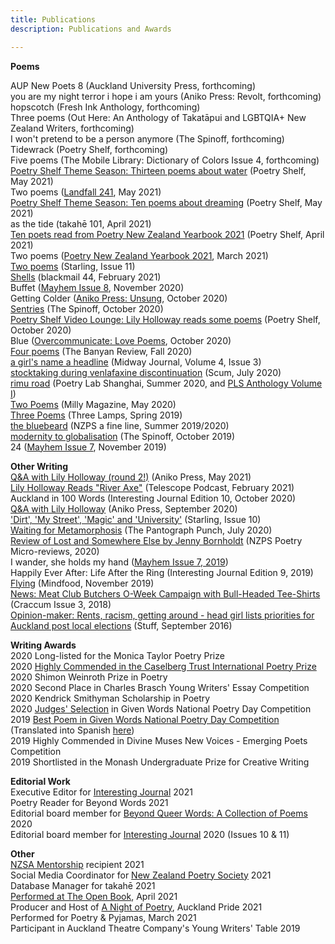```yaml
---
title: Publications
description: Publications and Awards

---
```


<b>Poems</b><br>

AUP New Poets 8 (Auckland University Press, forthcoming)<br>
you are my night terror i hope i am yours (Aniko Press: Revolt, forthcoming)<br>
hopscotch (Fresh Ink Anthology, forthcoming)<br>
Three poems (Out Here: An Anthology of Takatāpui and LGBTQIA+ New Zealand Writers, forthcoming)<br>
I won't pretend to be a person anymore (The Spinoff, forthcoming)<br>
Tidewrack (Poetry Shelf, forthcoming)<br>
Five poems (The Mobile Library: Dictionary of Colors Issue 4, forthcoming)<br>
<a href="https://nzpoetryshelf.com/2021/05/28/poetry-shelf-theme-season-thirteen-poems-about-water/?fbclid=IwAR2t9eHyA95EMbBkL0UECk-c96fVB9o1wHgxvpleCkMB3ImiOnMSPjnKq7U">Poetry Shelf Theme Season: Thirteen poems about water</a> (Poetry Shelf, May 2021)<br>
Two poems (<a href="https://www.otago.ac.nz/press/books/otago825242.html">Landfall 241</a>, May 2021)<br>
<a href="https://nzpoetryshelf.com/2021/05/07/poetry-shelf-theme-season-ten-poems-about-dreaming/">Poetry Shelf Theme Season: Ten poems about dreaming</a> (Poetry Shelf, May 2021)<br>
as the tide (takahē 101, April 2021)<br>
<a href="https://nzpoetryshelf.com/2021/04/14/poetry-shelf-celebrates-new-books-with-readings-ten-poets-read-from-poetry-new-zealand-yearbook-2021/?fbclid=IwAR1QaSP-1o9cwXy6kiTe3YSZ10caMFFyHSyWZYSnSxiWRlQzxNEUGhdSwlg">Ten poets read from Poetry New Zealand Yearbook 2021</a> (Poetry Shelf, April 2021)<br>
Two poems (<a href="https://www.masseypress.ac.nz/books/poetry-new-zealand-yearbook-2021/">Poetry New Zealand Yearbook 2021</a>, March 2021)<br>
<a href="https://www.starlingmag.com/issue-11/lily-holloway">Two poems</a> (Starling, Issue 11)<br>
<a href="http://www.blackmailpress.com/LH44.html">Shells</a> (blackmail 44, February 2021)<br>
Buffet (<a href="https://www.mayhemjournal.co.nz/shop/product/471459/mayhem-2020--issue-8/">Mayhem Issue 8</a>, November 2020)<br>
Getting Colder (<a href="https://www.anikopress.com/shop/p/aniko-press-issue-one-unsung">Aniko Press: Unsung</a>, October 2020)<br>
<a href="https://thespinoff.co.nz/books/30-10-2020/the-friday-poem-sentries-by-lily-holloway/">Sentries</a> (The Spinoff, October 2020)<br>
<a href="https://nzpoetryshelf.com/2020/10/30/poetry-shelf-video-lounge-lily-holloway-reads-some-poems/">Poetry Shelf Video Lounge: Lily Holloway reads some poems</a> (Poetry Shelf, October 2020)<br>
Blue (<a href="https://overcommunicate.bigcartel.com/product/love-poems">Overcommunicate: Love Poems</a>, October 2020)<br>
<a href="https://www.thebanyanreview.org/issue3-fall-2020/lillyholloway-issue3-fall-2020-elements-2/">Four poems</a> (The Banyan Review, Fall 2020)<br>
<a href="http://midwayjournal.com/a-girls-name-a-headline/">a girl's name a headline</a> (Midway Journal, Volume 4, Issue 3)<br>
<a href="http://www.scum-mag.com/stocktaking-during-venlafaxine-discontinuation/">stocktaking during venlafaxine discontinuation</a> (Scum, July 2020)<br>
<a href="https://www.poetrylabshanghai.com/post/summer20">rimu road</a> (Poetry Lab Shanghai, Summer 2020, and <a href="https://www.poetrylabshanghai.com/store">PLS Anthology Volume I</a>)<br>
<a href="https://www.millymagazine.com/two-poems-by-lily-holloway">Two Poems</a> (Milly Magazine, May 2020)<br>
<a href="https://www.thethreelamps.com/article/lily-holloway?publication=spring-2019">Three Poems</a> (Three Lamps, Spring 2019)<br>
<a href="https://poetrysocietynz.files.wordpress.com/2020/04/a-fine-line-summer-2019-digital.pdf">the bluebeard</a> (NZPS a fine line, Summer 2019/2020)<br>
<a href="https://thespinoff.co.nz/books/18-10-2019/the-friday-poem-modernity-to-globalisation-by-lily-holloway/">modernity to globalisation</a> (The Spinoff, October 2019)<br>
24 (<a href="https://www.mayhemjournal.co.nz/page/7-0-contents/">Mayhem Issue 7</a>, November 2019)<br>

<b>Other Writing</b><br>
<a href="https://www.anikopress.com/interviews/lily-holloway-2">Q&A with Lily Holloway (round 2!)</a> (Aniko Press, May 2021)<br>
<a href="https://open.spotify.com/episode/5poNhuzseCeBG57uilcEVj?si=1aakXCdRRkWLcbXQWhwYEg">Lily Holloway Reads "River Axe"</a> (Telescope Podcast, February 2021)<br>
Auckland in 100 Words (Interesting Journal Edition 10, October 2020)<br>
<a href="https://www.anikopress.com/interviews/lily-holloway">Q&A with Lily Holloway</a> (Aniko Press, September 2020)<br>
<a href="https://www.starlingmag.com/issue-10/lily-holloway">'Dirt', 'My Street', 'Magic' and 'University'</a> (Starling, Issue 10)<br>
<a href="https://www.pantograph-punch.com/posts/Waiting-for-Metamorphosis">Waiting for Metamorphosis</a> (The Pantograph Punch, July 2020)<br>
<a href="https://poetrysociety.org.nz/lost-and-somewhere-else-by-jenny-bornholdt/">Review of Lost and Somewhere Else by Jenny Bornholdt</a> (NZPS Poetry Micro-reviews, 2020) <br>
I wander, she holds my hand (<a href="https://www.mayhemjournal.co.nz/page/7-0-contents/">Mayhem Issue 7, 2019</a>)<br>
Happily Ever After: Life After the Ring (Interesting Journal Edition 9, 2019)<br>
<a href="https://lilyholloway.co.nz/posts/Flying">Flying</a> (Mindfood, November 2019)<br>
<a href="http://www.craccum.co.nz/?p=2497">News: Meat Club Butchers O-Week Campaign with Bull-Headed Tee-Shirts</a> (Craccum Issue 3, 2018)<br>
<a href="https://www.stuff.co.nz/auckland/local-news/north-shore-times/84029761/opinionmaker-rents-racism-getting-around--head-girl-lists-priorities-for-auckland-post-local-elections">Opinion-maker: Rents, racism, getting around - head girl lists priorities for Auckland post local elections</a> (Stuff, September 2016)<br>

<b>Writing Awards</b><br>
2020 Long-listed for the Monica Taylor Poetry Prize<br>
2020 <a href="https://www.caselbergtrust.org/news/poetry-prize-2020-winners-announced">Highly Commended in the Caselberg Trust International Poetry Prize</a><br>
2020 Shimon Weinroth Prize in Poetry<br>
2020 Second Place in Charles Brasch Young Writers' Essay Competition<br>
2020 Kendrick Smithyman Scholarship in Poetry<br>
2020 <a href="https://nzgivenwords.blogspot.com/2020/09/given-poems-for-national-poetry-day.html">Judges' Selection</a> in Given Words National Poetry Day Competition<br>
2019 <a href="https://nzgivenwords.blogspot.com/2019/09/">Best Poem in Given Words National Poetry Day Competition</a> (Translated into Spanish <a href="https://libropalabrasprestadas.blogspot.com/2019/11/dia-nacional-de-la-poesia-nueva-zelanda.html">here</a>)<br>
2019 Highly Commended in Divine Muses New Voices - Emerging Poets Competition<br>
2019 Shortlisted in the Monash Undergraduate Prize for Creative Writing<br>

<b>Editorial Work</b><br>
Executive Editor for <a href="https://www.interestingjournal.com/who-we-are">Interesting Journal</a> 2021<br>
Poetry Reader for Beyond Words 2021<br>
Editorial board member for <a href="https://www.beyondwordsmag.com/online-store/Beyond-Queer-Words-A-Collection-of-Poems-p218768615">Beyond Queer Words: A Collection of Poems</a> 2020<br>
Editorial board member for <a href="https://www.interestingjournal.com/who-we-are">Interesting Journal</a> 2020 (Issues 10 & 11)<br>

<b>Other</b><br>
<a href="https://authors.org.nz/opportunities/nzsa-programmes-and-services/nzsa-mentor-programme/mentee-recipients-of-2021/">NZSA Mentorship</a> recipient 2021<br>
Social Media Coordinator for <a href="https://poetrysociety.org.nz/about-us/our-people/">New Zealand Poetry Society</a> 2021<br>
Database Manager for takahē 2021<br>
<a href="https://theopenbook.co.nz/events/2021/4/25/poet-poet-poet">Performed at The Open Book</a>, April 2021<br>
Producer and Host of <a href="https://aucklandpride.org.nz/a-night-of-poetry/">A Night of Poetry</a>, Auckland Pride 2021<br>
Performed for Poetry & Pyjamas, March 2021<br>
Participant in Auckland Theatre Company's Young Writers' Table 2019<br>

